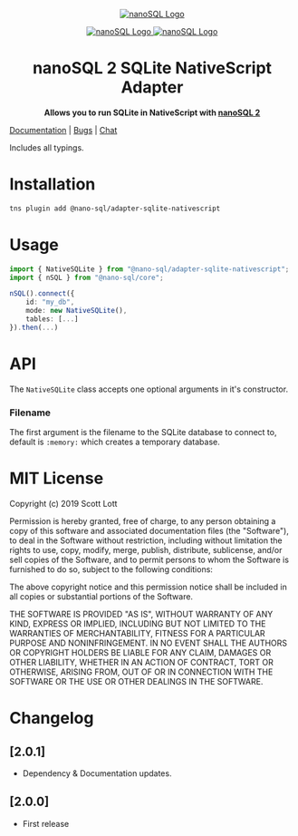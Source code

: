 <p align="center">
  <a href="https://github.com/ClickSimply/Nano-SQL/tree/2.0/packages/Core">
    <img src="https://github.com/ClickSimply/Nano-SQL/raw/2.0/graphics/logo.png" alt="nanoSQL Logo">
  </a>
</p>
<p align="center">
  <a href="https://badge.fury.io/js/%40nano-sql%2Fadapter-sqlite-nativescript">
    <img src="https://badge.fury.io/js/%40nano-sql%2Fadapter-sqlite-nativescript.svg" alt="nanoSQL Logo">
  </a>
  <a href="https://github.com/ClickSimply/@nano-sql/core/blob/master/LICENSE">
    <img src="https://img.shields.io/npm/l/express.svg?style=flat-square" alt="nanoSQL Logo">
  </a>
</p>

<h1 align="center">nanoSQL 2 SQLite NativeScript Adapter</h1>
<p align="center">
  <strong>Allows you to run SQLite in NativeScript with <a href="https://www.npmjs.com/package/@nano-sql/core">nanoSQL 2</a></strong>
</p>

[Documentation](https://nanosql.io/adapters/sqlite-nativescript.html) | [Bugs](https://github.com/ClickSimply/Nano-SQL/issues) | [Chat](https://gitter.im/nano-sql/community)

Includes all typings.

# Installation

```sh
tns plugin add @nano-sql/adapter-sqlite-nativescript
```

# Usage

```ts
import { NativeSQLite } from "@nano-sql/adapter-sqlite-nativescript";
import { nSQL } from "@nano-sql/core";

nSQL().connect({
    id: "my_db",
    mode: new NativeSQLite(),
    tables: [...]
}).then(...)
```

# API

The `NativeSQLite` class accepts one optional arguments in it's constructor.

### Filename
The first argument is the filename to the SQLite database to connect to, default is `:memory:` which creates a temporary database.

# MIT License

Copyright (c) 2019 Scott Lott

Permission is hereby granted, free of charge, to any person obtaining a copy
of this software and associated documentation files (the "Software"), to deal
in the Software without restriction, including without limitation the rights
to use, copy, modify, merge, publish, distribute, sublicense, and/or sell
copies of the Software, and to permit persons to whom the Software is
furnished to do so, subject to the following conditions:

The above copyright notice and this permission notice shall be included in all
copies or substantial portions of the Software.

THE SOFTWARE IS PROVIDED "AS IS", WITHOUT WARRANTY OF ANY KIND, EXPRESS OR
IMPLIED, INCLUDING BUT NOT LIMITED TO THE WARRANTIES OF MERCHANTABILITY,
FITNESS FOR A PARTICULAR PURPOSE AND NONINFRINGEMENT. IN NO EVENT SHALL THE
AUTHORS OR COPYRIGHT HOLDERS BE LIABLE FOR ANY CLAIM, DAMAGES OR OTHER
LIABILITY, WHETHER IN AN ACTION OF CONTRACT, TORT OR OTHERWISE, ARISING FROM,
OUT OF OR IN CONNECTION WITH THE SOFTWARE OR THE USE OR OTHER DEALINGS IN THE
SOFTWARE.

# Changelog

## [2.0.1]
- Dependency & Documentation updates.

## [2.0.0]
- First release
